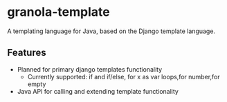 # granola-template #

A templating language for Java, based on the Django template language.

## Features ##

 * Planned for primary django templates functionality
   * Currently supported: if and if/else, for x as var loops,for number,for empty
 * Java API for calling and extending template functionality

